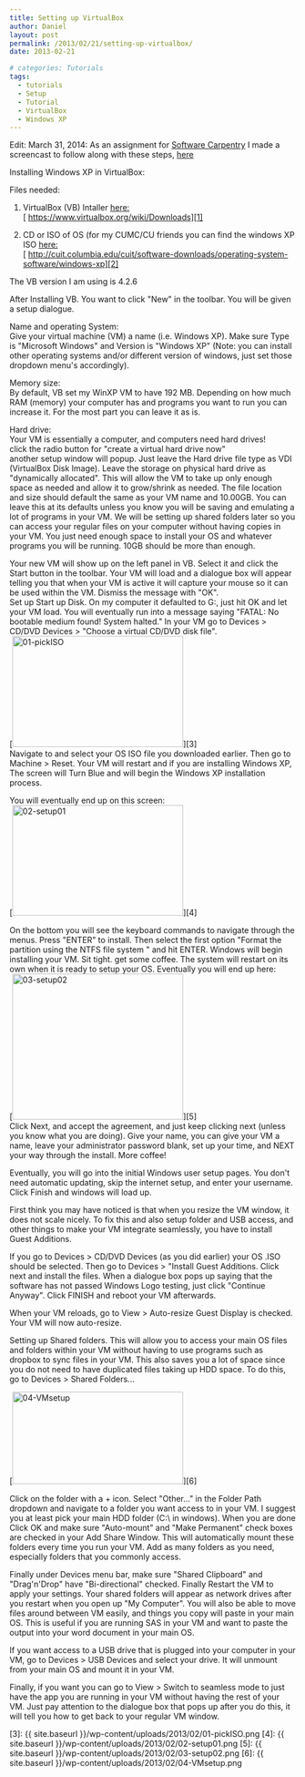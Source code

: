 ```yaml
---
title: Setting up VirtualBox
author: Daniel
layout: post
permalink: /2013/02/21/setting-up-virtualbox/
date: 2013-02-21

# categories: Tutorials
tags:
  - tutorials
  - Setup
  - Tutorial
  - VirtualBox
  - Windows XP
---
```


Edit: March 31, 2014: As an assignment for <a href="http://software-carpentry.org/" title="Software Carpentry" target="_blank">Software Carpentry</a> I made a screencast to follow along with these steps, <a href="https://www.youtube.com/watch?v=5q_K4sIwJ0E" title="here" target="_blank">here</a>

Installing Windows XP in VirtualBox:  
<!-- more -->
Files needed:  
1. VirtualBox (VB) Intaller [here:][1]  
[ https://www.virtualbox.org/wiki/Downloads][1]

1.  CD or ISO of OS (for my CUMC/CU friends you can find the windows XP ISO [here:][2]  
    [ http://cuit.columbia.edu/cuit/software-downloads/operating-system-software/windows-xp][2]

The VB version I am using is 4.2.6

After Installing VB. You want to click "New" in the toolbar. You will be given a setup dialogue.

Name and operating System:  
Give your virtual machine (VM) a name (i.e. Windows XP). Make sure Type is "Microsoft Windows" and Version is "Windows XP" (Note: you can install other operating systems and/or different version of windows, just set those dropdown menu's accordingly).

Memory size:  
By default, VB set my WinXP VM to have 192 MB. Depending on how much RAM (memory) your computer has and programs you want to run you can increase it. For the most part you can leave it as is.

Hard drive:  
Your VM is essentially a computer, and computers need hard drives!  
click the radio button for "create a virtual hard drive now"  
another setup window will popup. Just leave the Hard drive file type as VDI (VirtualBox Disk Image). Leave the storage on physical hard drive as "dynamically allocated". This will allow the VM to take up only enough space as needed and allow it to grow/shrink as needed. The file location and size should default the same as your VM name and 10.00GB. You can leave this at its defaults unless you know you will be saving and emulating a lot of programs in your VM. We will be setting up shared folders later so you can access your regular files on your computer without having copies in your VM. You just need enough space to install your OS and whatever programs you will be running. 10GB should be more than enough.

Your new VM will show up on the left panel in VB. Select it and click the Start button in the toolbar. Your VM will load and a dialogue box will appear telling you that when your VM is active it will capture your mouse so it can be used within the VM. Dismiss the message with "OK".  
Set up Start up Disk. On my computer it defaulted to G:, just hit OK and let your VM load. You will eventually run into a message saying "FATAL: No bootable medium found! System halted." In your VM go to Devices > CD/DVD Devices > "Choose a virtual CD/DVD disk file".  
[<img class="aligncenter size-medium wp-image-121" alt="01-pickISO" src="{{ site.baseurl }}/wp-content/uploads/2013/02/01-pickISO-300x195.png" width="300" height="195" />][3]  
Navigate to and select your OS ISO file you downloaded earlier. Then go to Machine > Reset. Your VM will restart and if you are installing Windows XP, The screen will Turn Blue and will begin the Windows XP installation process.

You will eventually end up on this screen:  
[<img class="aligncenter" alt="02-setup01" src="{{ site.baseurl }}/wp-content/uploads/2013/02/02-setup01-300x194.png" width="300" height="194" />][4]

On the bottom you will see the keyboard commands to navigate through the menus. Press "ENTER" to install. Then select the first option "Format the partition using the NTFS file system <Quick>" and hit ENTER. Windows will begin installing your VM. Sit tight. get some coffee. The system will restart on its own when it is ready to setup your OS. Eventually you will end up here:  
[<img class="aligncenter" alt="03-setup02" src="{{ site.baseurl }}/wp-content/uploads/2013/02/03-setup02-300x256.png" width="300" height="256" />][5]  
Click Next, and accept the agreement, and just keep clicking next (unless you know what you are doing). Give your name, you can give your VM a name, leave your administrator password blank, set up your time, and NEXT your way through the install. More coffee!

Eventually, you will go into the initial Windows user setup pages. You don't need automatic updating, skip the internet setup, and enter your username. Click Finish and windows will load up.

First think you may have noticed is that when you resize the VM window, it does not scale nicely. To fix this and also setup folder and USB access, and other things to make your VM integrate seamlessly, you have to install Guest Additions.

If you go to Devices > CD/DVD Devices (as you did earlier) your OS .ISO should be selected. Then go to Devices > "Install Guest Additions. Click next and install the files. When a dialogue box pops up saying that the software has not passed Windows Logo testing, just click "Continue Anyway". Click FINISH and reboot your VM afterwards.

When your VM reloads, go to View > Auto-resize Guest Display is checked. Your VM will now auto-resize.

Setting up Shared folders. This will allow you to access your main OS files and folders within your VM without having to use programs such as dropbox to sync files in your VM. This also saves you a lot of space since you do not need to have duplicated files taking up HDD space. To do this, go to Devices > Shared Folders...

[<img class="aligncenter" alt="04-VMsetup" src="{{ site.baseurl }}/wp-content/uploads/2013/02/04-VMsetup-300x162.png" width="300" height="162" />][6]

Click on the folder with a + icon. Select "Other..." in the Folder Path dropdown and navigate to a folder you want access to in your VM. I suggest you at least pick your main HDD folder (C:\ in windows). When you are done Click OK and make sure "Auto-mount" and "Make Permanent" check boxes are checked in your Add Share Window. This will automatically mount these folders every time you run your VM. Add as many folders as you need, especially folders that you commonly access.

Finally under Devices menu bar, make sure "Shared Clipboard" and "Drag'n'Drop" have "Bi-directional" checked. Finally Restart the VM to apply your settings. Your shared folders will appear as network drives after you restart when you open up "My Computer". You will also be able to move files around between VM easily, and things you copy will paste in your main OS. This is useful if you are running SAS in your VM and want to paste the output into your word document in your main OS.

If you want access to a USB drive that is plugged into your computer in your VM, go to Devices > USB Devices and select your drive. It will unmount from your main OS and mount it in your VM.

Finally, if you want you can go to View > Switch to seamless mode to just have the app you are running in your VM without having the rest of your VM. Just pay attention to the dialogue box that pops up after you do this, it will tell you how to get back to your regular VM window.

[1]: https://www.virtualbox.org/wiki/Downloads
[2]: http://cuit.columbia.edu/cuit/software-downloads/operating-system-software/windows-xp
[3]: {{ site.baseurl }}/wp-content/uploads/2013/02/01-pickISO.png
[4]: {{ site.baseurl }}/wp-content/uploads/2013/02/02-setup01.png
[5]: {{ site.baseurl }}/wp-content/uploads/2013/02/03-setup02.png
[6]: {{ site.baseurl }}/wp-content/uploads/2013/02/04-VMsetup.png